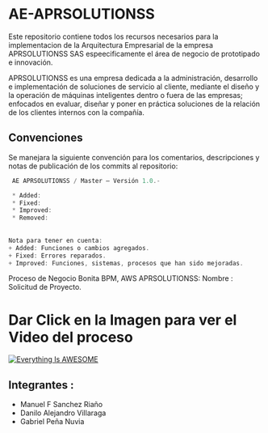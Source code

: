 # AE-APRSOLUTIONSS
Este repositorio contiene todos los recursos necesarios para la implementacion de la Arquitectura Empresarial de la empresa APRSOLUTIONSS SAS espeecificamente el área de negocio de prototipado e innovación.

APRSOLUTIONSS es una empresa dedicada a la administración, desarrollo e implementación de soluciones de servicio al cliente, mediante el diseño y la operación de máquinas inteligentes dentro o fuera de las empresas; enfocados en evaluar, diseñar y poner en práctica soluciones de la relación de los clientes internos con la compañía.


Convenciones
------------------------------------------------------
Se manejara la siguiente convención para los comentarios, descripciones y notas de publicación de los commits al repositorio:
```javascript
 AE APRSOLUTIONSS / Master – Versión 1.0.-

 * Added: 
 * Fixed: 
 * Improved: 
 * Removed: 
 
 
Nota para tener en cuenta:
+ Added: Funciones o cambios agregados.
+ Fixed: Errores reparados.
+ Improved: Funciones, sistemas, procesos que han sido mejoradas.
```
Proceso de Negocio Bonita BPM, AWS APRSOLUTIONSS:
Nombre : Solicitud de Proyecto. 
# Dar Click en la Imagen para ver el Video del proceso 

[![Everything Is AWESOME](https://d7umqicpi7263.cloudfront.net/img/product/183f16ba-b858-4cbc-9308-fed856e46225/9ebb37bc-9866-4403-9df6-dd86081fe481.png)](https://www.youtube.com/watch?v=bPOQvheg1ts "Everything Is AWESOME")

Integrantes : 
-------------------------------------
  + Manuel F Sanchez Riaño
  + Danilo Alejandro Villaraga
  + Gabriel Peña Nuvia
